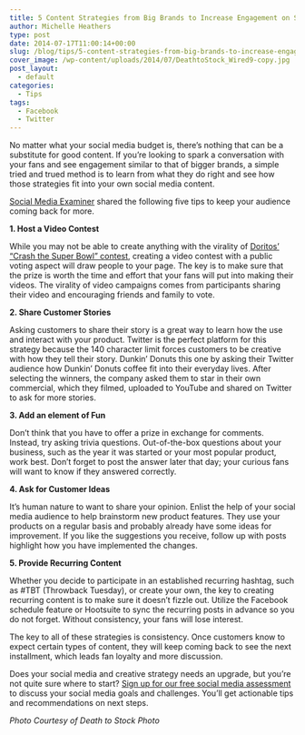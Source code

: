 ```yaml
---
title: 5 Content Strategies from Big Brands to Increase Engagement on Social Media
author: Michelle Heathers
type: post
date: 2014-07-17T11:00:14+00:00
slug: /blog/tips/5-content-strategies-from-big-brands-to-increase-engagement-on-social-media
cover_image: /wp-content/uploads/2014/07/DeathtoStock_Wired9-copy.jpg
post_layout:
  - default
categories:
  - Tips
tags:
  - Facebook
  - Twitter
---
```


No matter what your social media budget is, there’s nothing that can be a substitute for good content. If you’re looking to spark a conversation with your fans and see engagement similar to that of bigger brands, a simple tried and trued method is to learn from what they do right and see how those strategies fit into your own social media content.

[Social Media Examiner][1] shared the following five tips to keep your audience coming back for more.

**1. Host a Video Contest**

While you may not be able to create anything with the virality of [Doritos’ “Crash the Super Bowl” contest][2], creating a video contest with a public voting aspect will draw people to your page. The key is to make sure that the prize is worth the time and effort that your fans will put into making their videos. The virality of video campaigns comes from participants sharing their video and encouraging friends and family to vote.

**2. Share Customer Stories**

Asking customers to share their story is a great way to learn how the use and interact with your product. Twitter is the perfect platform for this strategy because the 140 character limit forces customers to be creative with how they tell their story. Dunkin’ Donuts this one by asking their Twitter audience how Dunkin’ Donuts coffee fit into their everyday lives. After selecting the winners, the company asked them to star in their own commercial, which they filmed, uploaded to YouTube and shared on Twitter to ask for more stories.

**3. Add an element of Fun**

Don’t think that you have to offer a prize in exchange for comments. Instead, try asking trivia questions. Out-of-the-box questions about your business, such as the year it was started or your most popular product, work best. Don’t forget to post the answer later that day; your curious fans will want to know if they answered correctly.

**4. Ask for Customer Ideas**

It’s human nature to want to share your opinion. Enlist the help of your social media audience to help brainstorm new product features. They use your products on a regular basis and probably already have some ideas for improvement. If you like the suggestions you receive, follow up with posts highlight how you have implemented the changes.

**5. Provide Recurring Content**

Whether you decide to participate in an established recurring hashtag, such as #TBT (Throwback Tuesday), or create your own, the key to creating recurring content is to make sure it doesn’t fizzle out. Utilize the Facebook schedule feature or Hootsuite to sync the recurring posts in advance so you do not forget. Without consistency, your fans will lose interest.

The key to all of these strategies is consistency. Once customers know to expect certain types of content, they will keep coming back to see the next installment, which leads fan loyalty and more discussion.

Does your social media and creative strategy needs an upgrade, but you’re not quite sure where to start? [Sign up for our free social media assessment][3] to discuss your social media goals and challenges. You’ll get actionable tips and recommendations on next steps.

_Photo Courtesy of Death to Stock Photo_

[1]: http://www.socialmediaexaminer.com/social-media-audiences-engaged/
[2]: http://www.adweek.com/news/technology/frito-lay-likes-data-doritos-crash-super-bowl-147127
[3]: http://localhost/brandglue/old-website/free-assessment
